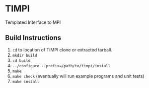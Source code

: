 
# TIMPI
Templated Interface to MPI

## Build Instructions
1. `cd` to location of TIMPI clone or extracted tarball.
2. `mkdir build`
3. `cd build`
4. `../configure --prefix=/path/to/timpi/install`
5. `make`
6. `make check` (eventually will run example programs and unit tests)
7. `make install`
